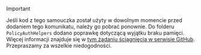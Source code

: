 > [!IMPORTANT]
> Jeśli kod z tego samouczka został użyty w dowolnym momencie przed dodaniem tego komunikatu, należy go pobrać ponownie.  Do folderu `PolicyAuthHelpers` dodano poprawkę dotyczącą wyjątku braku pamięci.  Więcej informacji znajduje się w [tym żądaniu ściągnięcia w serwisie GitHub](https://github.com/AzureADQuickStarts/B2C-WebApp-OpenIdConnect-DotNet/pull/4). Przepraszamy za wszelkie niedogodności.
> 
> 



<!--HONumber=Jan17_HO3-->


